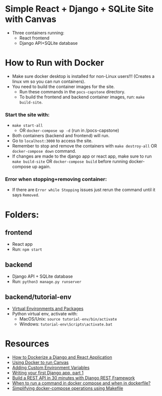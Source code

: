 

# Simple React + Django + SQLite Site with Canvas 
- Three containers running:
    - React frontend
    - Django API+SQLite database

# How to Run with Docker
- Make sure docker desktop is installed for non-Linux users!!! (Creates a linux vm so you can run containers).
- You need to build the container images for the site.
    - Run these commands in the `pocs-capstone` directory.
    - To build the frontend and backend container images, run: ```make build-site```.

### Start the site with: 
 - ```make start-all``` 
    - OR ```docker-compose up -d``` (run in /pocs-capstone)
 - Both containers (backend and frontend) will run.
 - Go to `localhost:3000` to access the site.
 - Remember to stop and remove the containers with ```make destroy-all``` OR ```docker-compose down``` command.
 - If changes are made to the django app or react app, make sure to run ```make build-site``` OR ```docker-compose build``` before running docker-compose up again. 

### Error when stopping+removing container:
- If there are ```Error while Stopping``` issues just rerun the command until it says ```Removed```.



# Folders:
## frontend 
- React app
- Run: ```npm start```

## backend
- Django API + SQLite database 
- Run: ```python3 manage.py runserver```

## backend/tutorial-env
- [Virtual Environments and Packages](https://docs.python.org/3/tutorial/venv.html)
- Python virtual env, activate with:
    - MacOS/Unix: ```source tutorial-env/bin/activate```
    - Windows: ```tutorial-env\Scripts\activate.bat```


# Resources
- [How to Dockerize a Django and React Application](https://www.honeybadger.io/blog/docker-django-react/)
- [Using Docker to run Canvas](https://github.com/instructure/canvas-lms/tree/master/doc/docker)
- [Adding Custom Environment Variables](https://create-react-app.dev/docs/adding-custom-environment-variables/)
- [Writing your first Django app, part 1](https://docs.djangoproject.com/en/4.1/intro/tutorial01/)
- [Build a REST API in 30 minutes with Django REST Framework](https://medium.com/swlh/full-stack-with-django-and-react-react-afae36017852)
- [When to run a command in docker compose and when in dockerfile?](https://stackoverflow.com/questions/69036887/when-to-run-a-command-in-docker-compose-and-when-in-dockerfile)
- [Simplifying docker-compose operations using Makefile](https://medium.com/freestoneinfotech/simplifying-docker-compose-operations-using-makefile-26d451456d63)
